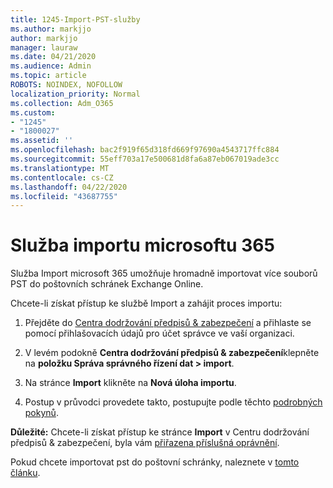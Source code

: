 ```yaml
---
title: 1245-Import-PST-služby
ms.author: markjjo
author: markjjo
manager: lauraw
ms.date: 04/21/2020
ms.audience: Admin
ms.topic: article
ROBOTS: NOINDEX, NOFOLLOW
localization_priority: Normal
ms.collection: Adm_O365
ms.custom:
- "1245"
- "1800027"
ms.assetid: ''
ms.openlocfilehash: bac2f919f65d318fd669f97690a4543717ffc884
ms.sourcegitcommit: 55eff703a17e500681d8fa6a87eb067019ade3cc
ms.translationtype: MT
ms.contentlocale: cs-CZ
ms.lasthandoff: 04/22/2020
ms.locfileid: "43687755"
---
```

# <a name="microsoft-365-import-service"></a>Služba importu microsoftu 365

Služba Import microsoft 365 umožňuje hromadně importovat více souborů PST do poštovních schránek Exchange Online.

Chcete-li získat přístup ke službě Import a zahájit proces importu:

1. Přejděte do [Centra dodržování předpisů & zabezpečení](https://protection.office.com) a přihlaste se pomocí přihlašovacích údajů pro účet správce ve vaší organizaci.

2. V levém podokně **Centra dodržování předpisů & zabezpečení**klepněte na **položku Správa správného řízení dat > import**.

3. Na stránce **Import** klikněte na **Nová úloha importu**.

4. Postup v průvodci provedete takto, postupujte podle těchto [podrobných pokynů](https://docs.microsoft.com/office365/securitycompliance/use-network-upload-to-import-pst-files).

**Důležité:** Chcete-li získat přístup ke stránce **Import** v Centru dodržování předpisů & zabezpečení, byla vám [přiřazena příslušná oprávnění](https://docs.microsoft.com/office365/securitycompliance/use-network-upload-to-import-pst-files#before-you-begin).

Pokud chcete importovat pst do poštovní schránky, naleznete v [tomto článku](https://support.office.com/article/import-email-contacts-and-calendar-from-an-outlook-pst-file-431a8e9a-f99f-4d5f-ae48-ded54b3440ac).
